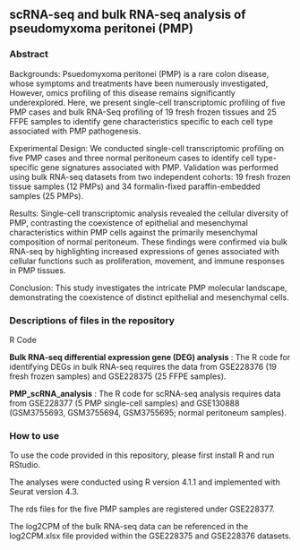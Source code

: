 ## scRNA-seq and bulk RNA-seq analysis of pseudomyxoma peritonei (PMP)

### Abstract
Backgrounds: Psuedomyxoma peritonei (PMP) is a rare colon disease, whose symptoms and treatments have been numerously investigated, However, omics profiling of this disease remains significantly underexplored. Here, we present single-cell transcriptomic profiling of five PMP cases and bulk RNA-Seq profiling of 19 fresh frozen tissues and 25 FFPE samples to identify gene characteristics specific to each cell type associated with PMP pathogenesis.

Experimental Design: We conducted single-cell transcriptomic profiling on five PMP cases and three normal peritoneum cases to identify cell type-specific gene signatures associated with PMP. Validation was performed using bulk RNA-seq datasets from two independent cohorts: 19 fresh frozen tissue samples (12 PMPs) and 34 formalin-fixed paraffin-embedded samples (25 PMPs). 

Results: Single-cell transcriptomic analysis revealed the cellular diversity of PMP, contrasting the coexistence of epithelial and mesenchymal characteristics within PMP cells against the primarily mesenchymal composition of normal peritoneum. These findings were confirmed via bulk RNA-seq by highlighting increased expressions of genes associated with cellular functions such as proliferation, movement, and immune responses in PMP tissues. 

Conclusion: This study investigates the intricate PMP molecular landscape, demonstrating the coexistence of distinct epithelial and mesenchymal cells. 

### Descriptions of files in the repository
R Code

<b>Bulk RNA-seq differential expression gene (DEG) analysis</b> : The R code for identifying DEGs in bulk RNA-seq requires the data from GSE228376 (19 fresh frozen samples) and GSE228375 (25 FFPE samples).

<b>PMP_scRNA_analysis</b> : The R code for scRNA-seq analysis requires data from GSE228377 (5 PMP single-cell samples) and GSE130888 (GSM3755693, GSM3755694, GSM3755695; normal peritoneum samples).

### How to use
To use the code provided in this repository, please first install R and run RStudio.

The analyses were conducted using R version 4.1.1 and implemented with Seurat version 4.3.

The rds files for the five PMP samples are registered under GSE228377.

The log2CPM of the bulk RNA-seq data can be referenced in the log2CPM.xlsx file provided within the GSE228375 and GSE228376 datasets.
